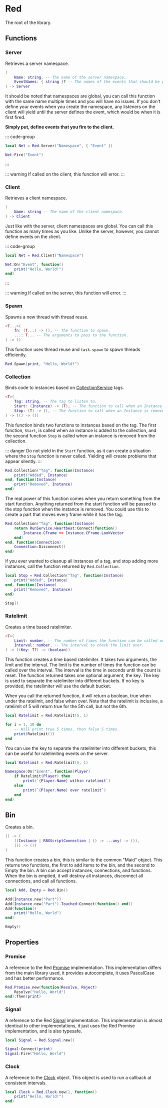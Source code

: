 # Red

The root of the library.

## Functions

### Server <Badge type="tip" text="Server Only" /> <Badge type="info" text="Since 1.0.0" />

Retrieves a server namespace.

```lua
(
	Name: string, -- The name of the server namespace.
	EventNames: { string }? -- The names of the events that should be pre-defined.
) -> Server
```

It should be noted that namespaces are global, you can call this function with the same name multiple times and you will have no issues. If you don't define your events when you create the namespace, any listeners on the client will yield until the server defines the event, which would be when it is first fired.

**Simply put, define events that you fire to the client.**

::: code-group
```lua [Server]
local Net = Red.Server("Namespace", { "Event" })

Net:Fire("Event")
```
:::

::: warning
If called on the client, this function will error.
:::

### Client <Badge type="tip" text="Client Only" /> <Badge type="info" text="Since 1.0.0" />

Retrieves a client namespace.

```lua
(
	Name: string -- The name of the client namespace.
) -> Client
```

Just like with the server, client namespaces are global. You can call this function as many times as you like. Unlike the server, however, you cannot define events on the client.

::: code-group
```lua [Client]
local Net = Red.Client("Namespace")

Net:On("Event", function()
	print("Hello, World!")
end)
```
:::

::: warning
If called on the server, this function will error.
:::

### Spawn <Badge type="info" text="Since 1.0.0" />

Spawns a new thread with thread reuse.

```lua
<T...>(
	fn: (T...) -> (), -- The function to spawn.
	...: T... -- The arguments to pass to the function.
) -> ()
```

This function uses thread reuse and `task.spawn` to spawn threads efficiently.

```lua
Red.Spawn(print, "Hello, World!")
```

### Collection <Badge type="info" text="Since 1.1.0" />

Binds code to instances based on [CollectionService](https://developer.roblox.com/en-us/api-reference/class/CollectionService) tags.

```lua
<T>(
	Tag: string, -- The tag to listen to.
	Start: (Instance) -> (T), -- The function to call when an Instance is added.
	Stop: (T) -> (), -- The function to call when an Instance is removed.
) -> (() -> ())
```

This function binds two functions to instances based on the tag. The first function, `Start`, is called when an instance is added to the collection, and the second function `Stop` is called when an instance is removed from the collection.

::: danger
Do not yield in the `Start` function, as it can create a situation where the `Stop` function is never called. Yielding will create problems that appear silently.
:::

```lua
Red.Collection("Tag", function(Instance)
	print("Added", Instance)
end, function(Instance)
	print("Removed", Instance)
end)
```

The real power of this function comes when you return something from the start function. Anything returned from the start function will be passed to the stop function when the instance is removed. You could use this to create a part that moves every frame while it has the tag.

```lua
Red.Collection("Tag", function(Instance)
	return RunService.Heartbeat:Connect(function()
		Instance.CFrame += Instance.CFrame.LookVector
	end)
end, function(Connection)
	Connection:Disconnect()
end)
```

If you ever wanted to cleanup all instances of a tag, and stop adding more instances, call the function returned by `Red.Collection`.

```lua
local Stop = Red.Collection("Tag", function(Instance)
	print("Added", Instance)
end, function(Instance)
	print("Removed", Instance)
end)

Stop()
```

### Ratelimit <Badge type="info" text="Since 1.2.0" />

Creates a time based ratelimiter.

```lua
<T>(
	Limit: number, -- The number of times the function can be called over the interval.
	Interval: number, -- The interval to check the limit over.
) -> ((Key: T?) -> (boolean))
```

This function creates a time based ratelimiter. It takes two arguments, the limit and the interval. The limit is the number of times the function can be called over the interval. The interval is the time in seconds until the count is reset. The function returned takes one optional argument, the key. The key is used to separate the ratelimiter into different buckets. If no key is provided, the ratelimiter will use the default bucket.

When you call the returned function, it will return a boolean, true when under the ratelimit, and false when over. Note that the ratelimit is inclusive, a ratelimit of 5 will return true for the 5th call, but not the 6th.

```lua
local Ratelimit = Red.Ratelimit(5, 1)

for i = 1, 10 do
	-- Will print true 5 times, then false 5 times.
	print(Ratelimit())
end
```

You can use the key to separate the ratelimiter into different buckets, this can be useful for ratelimiting events on the server.

```lua
local Ratelimit = Red.Ratelimit(5, 1)

Namespace:On("Event", function(Player)
	if Ratelimit(Player) then
		print(`{Player.Name} within ratelimit`)
	else
		print(`{Player.Name} over ratelimit`)
	end
end)
```

## Bin <Badge type="info" text="Since 1.2.0" />

Creates a bin.

```lua
() -> (
	((Instance | RBXScriptConnection | () -> ...any) -> ()),
	(() -> ())
)
```

This function creates a bin, this is similar to the common "Maid" object. This returns two functions, the first to add items to the bin, and the second to Empty the bin. A bin can accept instances, connections, and functions. When the bin is emptied, it will destroy all instances, disconnect all connections, and call all functions.

```lua
local Add, Empty = Red.Bin()

Add(Instance.new("Part"))
Add(Instance.new("Part").Touched:Connect(function() end))
Add(function()
	print("Hello, World")
end)

Empty()
```

## Properties

### Promise <Badge type="info" text="Since 1.0.0" />

A reference to the Red [Promise](./Promise) implementation. This implementation differs from the main library used, it provides autocomplete, it uses PascalCase and has better performance.

```lua
Red.Promise.new(function(Resolve, Reject)
	Resolve("Hello, World")
end):Then(print)
```

### Signal <Badge type="info" text="Since 1.0.0" />

A reference to the Red [Signal](./Signal) implementation. This implementation is almost identical to other implementations, it just uses the Red Promise implementation, and is also typesafe.

```lua
local Signal = Red.Signal.new()

Signal:Connect(print)
Signal:Fire("Hello, World")
```

### Clock <Badge type="info" text="Since 1.0.0" />

A reference to the [Clock](./Clock) object. This object is used to run a callback at consistent intervals.

```lua
local Clock = Red.Clock.new(1, function()
	print("Hello, World!")
end)
```
